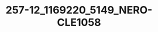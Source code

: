 ---
title: 257-12_1169220_5149_NERO-CLE1058
image: 257-12_1169220_5149_NERO-CLE1058.jpg
brand: sposo
layout: vestito
---